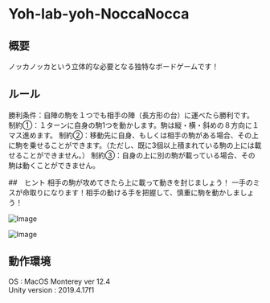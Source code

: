 # Yoh-lab-yoh-NoccaNocca

## 概要
ノッカノッカという立体的な必要となる独特なボードゲームです！

## ルール
勝利条件：自陣の駒を１つでも相手の陣（長方形の台）に運べたら勝利です。
制約①：１ターンに自身の駒1つを動かします。駒は縦・横・斜めの８方向に１マス進めます。
制約②：移動先に自身、もしくは相手の駒がある場合、その上に駒を乗せることができます。（ただし、既に3個以上積まれている駒の上には載せることができません。）
制約③：自身の上に別の駒が載っている場合、その駒は動くことができません。

##　ヒント
相手の駒が攻めてきたら上に載って動きを封じましょう！
一手のミスが命取りになります！相手の動ける手を把握して、慎重に駒を動かしましょう！

![Image](https://github.com/Yoh-lab/Yoh-lab-yoh-NoccaNocca/assets/132627250/92cddb60-abdd-4bf8-bfde-639b34968b67)

![Image](https://github.com/Yoh-lab/Yoh-lab-yoh-NoccaNocca/assets/132627250/88fa995a-4688-4506-9f92-c00e0b4c2786)

## 動作環境  
OS : MacOS Monterey ver 12.4  
Unity version : 2019.4.17f1
